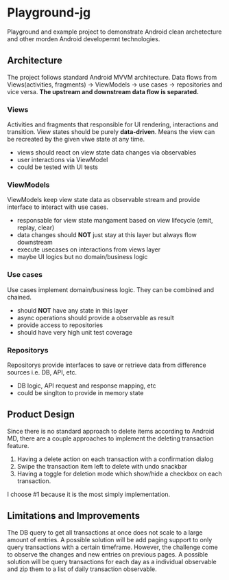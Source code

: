 # Playground-jg
Playground and example project to demonstrate Android clean archetecture and other morden Android developemnt technologies. 

## Architecture
The project follows standard Android MVVM architecture. Data flows from Views(activities, fragments) -> ViewModels -> use cases -> repositories and vice versa. **The upstream and downstream data flow is separated.**

### Views
Activities and fragments that responsible for UI rendering, interactions and transition. View states should be purely **data-driven**. Means the view can be recreated by the given viwe state at any time. 
- views should react on view state data changes via observables
- user interactions via ViewModel
- could be tested with UI tests

### ViewModels
ViewModels keep view state data as observable stream and provide interface to interact with use cases.
- responsable for view state mangament based on view lifecycle (emit, replay, clear)
- data changes should **NOT** just stay at this layer but always flow downstream
- execute usecases on interactions from views layer
- maybe UI logics but no domain/business logic

### Use cases
Use cases implement domain/business logic. They can be combined and chained.
- should **NOT** have any state in this layer
- async operations should provide a observable as result
- provide access to repositories
- should have very high unit test coverage

### Repositorys
Repositorys provide interfaces to save or retrieve data from difference sources i.e. DB, API, etc.
- DB logic, API request and response mapping, etc
- could be singlton to provide in memory state


## Product Design
Since there is no standard approach to delete items according to Android MD, there are a couple approaches to implement the deleting transaction feature.
1. Having a delete action on each transaction with a confirmation dialog
2. Swipe the transaction item left to delete with undo snackbar
3. Having a toggle for deletion mode which show/hide a checkbox on each transaction.

I choose #1 because it is the most simply implementation.

## Limitations and Improvements
The DB query to get all transactions at once does not scale to a large amount of entries. A possible solution will be add paging support to only query transactions with a certain timeframe. However, the challenge come to observe the changes and new entries on previous pages. A possible solution will be query transactions for each day as a individual observable and zip them to a list of daily transaction observable.